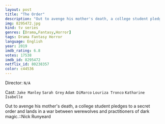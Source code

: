 ```yaml
---
layout: post
title: "The Order"
description: "Out to avenge his mother's death, a college student pledges to a secret order and lands in a war between werewolves and practitioners of dark magic.::Nick Runyeard.."
img: 8295472.jpg
kind: tv series
genres: [Drama,Fantasy,Horror]
tags: Drama Fantasy Horror 
language: English
year: 2019
imdb_rating: 6.8
votes: 17538
imdb_id: 8295472
netflix_id: 80238357
color: c44536
---
```

Director: `N/A`  

Cast: `Jake Manley` `Sarah Grey` `Adam DiMarco` `Louriza Tronco` `Katharine Isabelle` 

Out to avenge his mother's death, a college student pledges to a secret order and lands in a war between werewolves and practitioners of dark magic.::Nick Runyeard